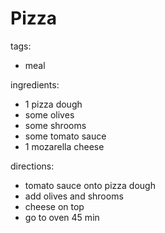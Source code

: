 # Pizza

tags:
- meal 

ingredients:
- 1 pizza dough
- some olives
- some shrooms
- some tomato sauce
- 1 mozarella cheese

directions:
- tomato sauce onto pizza dough
- add olives and shrooms
- cheese on top
- go to oven 45 min